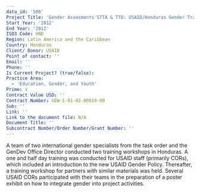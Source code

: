 ```yaml
---
data_id: '506'
Project Title: 'Gender Assesments STTA & TTO: USAID/Honduras Gender Training (TDY 119)'
Start Year: '2012'
End Year: '2012'
ISO3 Code: HND
Region: Latin America and the Caribbean
Country: Honduras
Client/ Donor: USAID
Point of contact: ''
Email: ''
Phone: ''
Is Current Project? (true/false): 
Practice Area:
  - 'Education, Gender, and Youth'
Prime: x
Contract Value USD: ''
Contract Number: GEW-I-01-02-00019-00
Sub: ''
Link: ''
Link to the document file: N/A
Document Title: ''
Subcontract Number/Order Number/Grant Number: ''
---
```


A team of two international gender specialists from the task order and the GenDev Office Director conducted two training workshops in Honduras. A one and half day training was conducted for USAID staff (primarily CORs), which included an introduction to the new USAID Gender Policy. Thereafter, a training workshop for partners with similar materials was held. Several USAID CORs participated with their teams in the preparation of a poster exhibit on how to integrate gender into project activities.